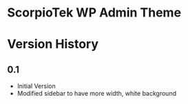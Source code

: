 # ScorpioTek WP Admin Theme

# Version History

## 0.1 

* Initial Version
* Modified sidebar to have more width, white background

